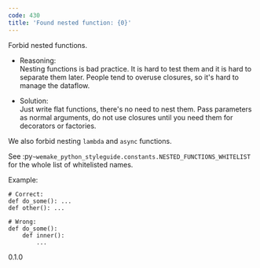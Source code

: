 ```yaml
---
code: 430
title: 'Found nested function: {0}'
---
```


Forbid nested functions.

  - Reasoning:  
    Nesting functions is bad practice. It is hard to test them and it is
    hard to separate them later. People tend to overuse closures, so
    it's hard to manage the dataflow.

  - Solution:  
    Just write flat functions, there's no need to nest them. Pass
    parameters as normal arguments, do not use closures until you need
    them for decorators or factories.

We also forbid nesting `lambda` and `async` functions.

See :py`~wemake_python_styleguide.constants.NESTED_FUNCTIONS_WHITELIST`
for the whole list of whitelisted names.

Example:

    # Correct:
    def do_some(): ...
    def other(): ...
    
    # Wrong:
    def do_some():
        def inner():
            ...

<div class="versionadded">

0.1.0

</div>